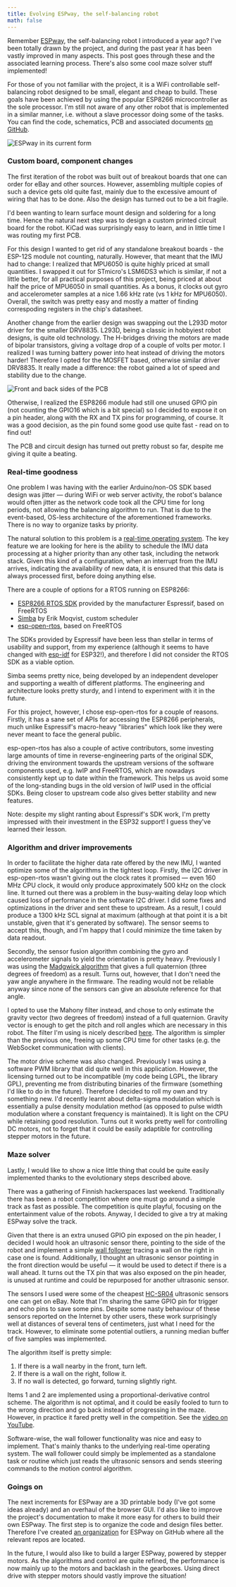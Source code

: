 ```yaml
---
title: Evolving ESPway, the self-balancing robot
math: false
---
```


Remember [ESPway](https://flannelhead.github.io/projects/espway.html), the
self-balancing robot I introduced a year ago? I've been totally drawn by the
project, and during the past year it has been vastly improved in many aspects.
This post goes through these and the associated learning process. There's also
some cool maze solver stuff implemented!

For those of you not familiar with the project, it is a WiFi controllable
self-balancing robot designed to be small, elegant and cheap to build. These
goals have been achieved by using the popular ESP8266 microcontroller as the
sole processor. I'm still not aware of any other robot that is implemented in a
similar manner, i.e. without a slave processor doing some of the tasks.
You can find the code, schematics, PCB and associated documents
[on GitHub](https://github.com/espway/espway).

![ESPway in its current form](/images/espway-with-new-pcb.jpg)

### Custom board, component changes

The first iteration of the robot was built out of breakout boards that one can
order for eBay and other sources. However, assembling multiple copies of such a
device gets old quite fast, mainly due to the excessive amount of wiring that
has to be done. Also the design has turned out to be a bit fragile.

I'd been wanting to learn surface mount design and soldering for a long time.
Hence the natural next step was to design a custom printed circuit board for
the robot. KiCad was surprisingly easy to learn, and in little time I was
routing my first PCB.

For this design I wanted to get rid of any standalone breakout boards - the
ESP-12S module not counting, naturally. However, that meant that the IMU had to
change: I realized that MPU6050 is quite highly priced at small quantities. I
swapped it out for STmicro's LSM6DS3 which is similar, if not a little better,
for all practical purposes of this project, being priced at about half the
price of MPU6050 in small quantities. As a bonus, it clocks out gyro and
accelerometer samples at a nice 1.66 kHz rate (vs 1 kHz for MPU6050). Overall,
the switch was pretty easy and mostly a matter of finding correspoding
registers in the chip's datasheet.

Another change from the earlier design was swapping out the L293D motor driver
for the smaller DRV8835. L293D, being a classic in hobbyiest robot designs, is
quite old technology. The H-bridges driving the motors are made of bipolar
transistors, giving a voltage drop of a couple of volts per motor. I realized I
was turning battery power into heat instead of driving the motors harder!
Therefore I opted for the MOSFET based, otherwise similar driver DRV8835. It
really made a difference: the robot gained a lot of speed and stability due to
the change.

![Front and back sides of the PCB](/images/espway-new-pcb.jpg)

Otherwise, I realized the ESP8266 module had still one unused GPIO pin (not
counting the GPIO16 which is a bit special) so I decided to expose it on a pin
header, along with the RX and TX pins for programming, of course. It was a good
decision, as the pin found some good use quite fast - read on to find out!

The PCB and circuit design has turned out pretty robust so far, despite me
giving it quite a beating.

### Real-time goodness

One problem I was having with the earlier Arduino/non-OS SDK based design was
jitter &mdash; during WiFi or web server activity, the robot's balance would
often jitter as the network code took all the CPU time for long periods, not
allowing the balancing algorithm to run. That is due to the event-based,
OS-less architecture of the aforementioned frameworks. There is no way to
organize tasks by priority.

The natural solution to this problem is a [real-time operating
system](https://en.wikipedia.org/wiki/Real-time_operating_system). The key
feature we are looking for here is the ability to schedule the IMU data
processing at a higher priority than any other task, including the network
stack. Given this kind of a configuration, when an interrupt from the IMU
arrives, indicating the availability of new data, it is ensured that this data
is always processed first, before doing anything else.

There are a couple of options for a RTOS running on ESP8266:

* [ESP8266 RTOS SDK](https://github.com/espressif/ESP8266_RTOS_SDK) provided by
  the manufacturer Espressif, based on FreeRTOS
* [Simba](https://github.com/eerimoq/simba) by Erik Moqvist, custom scheduler
* [esp-open-rtos](https://github.com/SuperHouse/esp-open-rtos), based on
  FreeRTOS

The SDKs provided by Espressif have been less than stellar in terms of
usability and support, from my experience (although it seems to have changed
with [esp-idf](https://github.com/espressif/esp-idf) for ESP32!), and therefore
I did not consider the RTOS SDK as a viable option.

Simba seems pretty nice, being developed by an independent developer and
supporting a wealth of different platforms. The engineering and architecture
looks pretty sturdy, and I intend to experiment with it in the future.

For this project, however, I chose esp-open-rtos for a couple of reasons.
Firstly, it has a sane set of APIs for accessing the ESP8266 peripherals, much
unlike Espressif's macro-heavy "libraries" which look like they were never meant
to face the general public.

esp-open-rtos has also a couple of active contributors, some investing large
amounts of time in reverse-engineering parts of the original SDK, driving the
environment towards the upstream versions of the software components used, e.g.
lwIP and FreeRTOS, which are nowadays consistently kept up to date within the
framework. This helps us avoid some of the long-standing bugs in the old
version of lwIP used in the official SDKs. Being closer to upstream code also
gives better stability and new features.

Note: despite my slight ranting about Espressif's SDK work, I'm pretty
impressed with their investment in the ESP32 support! I guess they've learned
their lesson.

### Algorithm and driver improvements

In order to facilitate the higher data rate offered by the new IMU, I wanted
optimize some of the algorithms in the tightest loop. Firstly, the I2C driver
in esp-open-rtos wasn't giving out the clock rates it promised &mdash; even 160
MHz CPU clock, it would only produce approximately 500 kHz on the clock line.
It turned out there was a problem in the busy-waiting delay loop which caused
loss of performance in the software I2C driver. I did some fixes and
optimizations in the driver and sent these to upstream. As a result, I could
produce a 1300 kHz SCL signal at maximum (although at that point it is a bit
unstable, given that it's generated by software). The sensor seems to accept
this, though, and I'm happy that I could minimize the time taken by data
readout.

Secondly, the sensor fusion algorithm combining the gyro and accelerometer
signals to yield the orientation is pretty heavy. Previously I was using the
[Madgwick algorithm](http://x-io.co.uk/res/doc/madgwick_internal_report.pdf)
that gives a full quaternion (three degrees of freedom) as a result. Turns out,
however, that I don't need the yaw angle anywhere in the firmware. The reading
would not be reliable anyway since none of the sensors can give an absolute
reference for that angle.

I opted to use the Mahony filter instead, and chose to only estimate the
gravity vector (two degrees of freedom) instead of a full quaternion. Gravity
vector is enough to get the pitch and roll angles which are necessary in this
robot. The filter I'm using is nicely described
[here](http://www.olliw.eu/2013/imu-data-fusing/#chapter42).
The algorithm is simpler than the previous one, freeing up some CPU time for
other tasks (e.g. the WebSocket communication with clients).

The motor drive scheme was also changed. Previously I was using a software PWM
library that did quite well in this application. However, the licensing turned
out to be incompatible (my code being LGPL, the library GPL),
preventing me from distributing binaries of the
firmware (something I'd like to do in the future). Therefore I decided to roll
my own and try something new. I'd recently learnt about delta-sigma modulation
which is essentially a pulse density modulation method (as opposed to pulse
width modulation where a constant frequency is maintained). It is light on the
CPU while retaining good resolution. Turns out it works pretty well for
controlling DC motors, not to forget that it could be easily adaptible for
controlling stepper motors in the future.

### Maze solver

Lastly, I would like to show a nice little thing that could be quite easily
implemented thanks to the evolutionary steps described above.

There was a gathering of Finnish hackerspaces last weekend. Traditionally there
has been a robot competition where one must go around a simple track as fast as
possible. The competition is quite playful, focusing on the entertainment value
of the robots. Anyway, I decided to give a try at making ESPway solve the
track.

Given that there is an extra unused GPIO pin exposed on the pin header, I
decided I would hook an ultrasonic sensor there, pointing to the side of the
robot and implement a simple [wall
follower](https://en.wikipedia.org/wiki/Maze_solving_algorithm#Wall_follower)
tracing a wall on the right in case one is found. Additionally, I thought an
ultrasonic sensor pointing in the front direction would be useful &mdash; it
would be used to detect if there is a wall ahead. It turns out the TX pin that
was also exposed on the pin header, is unused at runtime and could be
repurposed for another ultrasonic sensor.

The sensors I used were some of the cheapest
[HC-SR04](http://www.micropik.com/PDF/HCSR04.pdf) ultrasonic sensors one can
get on eBay. Note that I'm sharing the same GPIO pin for trigger and echo pins
to save some pins. Despite some nasty behaviour of these sensors reported on
the Internet by other users, these work surprisingly well at distances of
several tens of centimeters, just what I need for the track. However, to
eliminate some potential outliers, a running median buffer of five samples was
implemented.

The algorithm itself is pretty simple:

1. If there is a wall nearby in the front, turn left.
2. If there is a wall on the right, follow it.
3. If no wall is detected, go forward, turning slightly right.

Items 1 and 2 are implemented using a proportional-derivative control scheme.
The algorithm is not optimal, and it could be easily fooled to turn to the
wrong direction and go back instead of progressing in the maze. However, in
practice it fared pretty well in the competition. See the [video on
YouTube](https://youtu.be/zHkq3h4DnoY?t=1386).

Software-wise, the wall follower functionality was nice and easy to implement.
That's mainly thanks to the underlying real-time operating system. The wall
follower could simply be implemented as a standalone task or routine which just
reads the ultrasonic sensors and sends steering commands to the motion control
algorithm.

### Goings on

The next increments for ESPway are a 3D printable body (I've got some ideas
already) and an overhaul of the browser GUI. I'd also like to improve the
project's documentation to make it more easy for others to build their own
ESPway. The first step is to organize the code and design files better.
Therefore I've created [an organization](https://github.com/espway) for ESPway
on GitHub where all the relevant repos are located.

In the future, I would also like to build a larger ESPway, powered by stepper
motors. As the algorithms and control are quite refined, the performance is now
mainly up to the motors and backlash in the gearboxes. Using direct drive with
stepper motors should vastly improve the situation!
